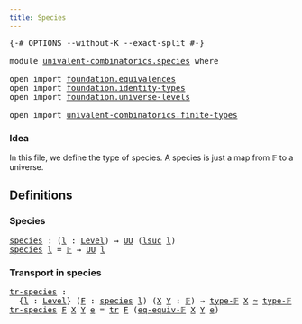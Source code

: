 ```yaml
---
title: Species
---
```


<pre class="Agda"><a id="33" class="Symbol">{-#</a> <a id="37" class="Keyword">OPTIONS</a> <a id="45" class="Pragma">--without-K</a> <a id="57" class="Pragma">--exact-split</a> <a id="71" class="Symbol">#-}</a>

<a id="76" class="Keyword">module</a> <a id="83" href="univalent-combinatorics.species.html" class="Module">univalent-combinatorics.species</a> <a id="115" class="Keyword">where</a>

<a id="122" class="Keyword">open</a> <a id="127" class="Keyword">import</a> <a id="134" href="foundation.equivalences.html" class="Module">foundation.equivalences</a>
<a id="158" class="Keyword">open</a> <a id="163" class="Keyword">import</a> <a id="170" href="foundation.identity-types.html" class="Module">foundation.identity-types</a>
<a id="196" class="Keyword">open</a> <a id="201" class="Keyword">import</a> <a id="208" href="foundation.universe-levels.html" class="Module">foundation.universe-levels</a>

<a id="236" class="Keyword">open</a> <a id="241" class="Keyword">import</a> <a id="248" href="univalent-combinatorics.finite-types.html" class="Module">univalent-combinatorics.finite-types</a>
</pre>
### Idea

In this file, we define the type of species. A species is just a
map from 𝔽 to a universe.

## Definitions

### Species

<pre class="Agda"><a id="species"></a><a id="429" href="univalent-combinatorics.species.html#429" class="Function">species</a> <a id="437" class="Symbol">:</a> <a id="439" class="Symbol">(</a><a id="440" href="univalent-combinatorics.species.html#440" class="Bound">l</a> <a id="442" class="Symbol">:</a> <a id="444" href="Agda.Primitive.html#597" class="Postulate">Level</a><a id="449" class="Symbol">)</a> <a id="451" class="Symbol">→</a> <a id="453" href="foundation-core.universe-levels.html#235" class="Primitive">UU</a> <a id="456" class="Symbol">(</a><a id="457" href="Agda.Primitive.html#780" class="Primitive">lsuc</a> <a id="462" href="univalent-combinatorics.species.html#440" class="Bound">l</a><a id="463" class="Symbol">)</a>
<a id="465" href="univalent-combinatorics.species.html#429" class="Function">species</a> <a id="473" href="univalent-combinatorics.species.html#473" class="Bound">l</a> <a id="475" class="Symbol">=</a> <a id="477" href="univalent-combinatorics.finite-types.html#4877" class="Function">𝔽</a> <a id="479" class="Symbol">→</a> <a id="481" href="foundation-core.universe-levels.html#235" class="Primitive">UU</a> <a id="484" href="univalent-combinatorics.species.html#473" class="Bound">l</a>
</pre>
### Transport in species

<pre class="Agda"><a id="tr-species"></a><a id="525" href="univalent-combinatorics.species.html#525" class="Function">tr-species</a> <a id="536" class="Symbol">:</a>
  <a id="540" class="Symbol">{</a><a id="541" href="univalent-combinatorics.species.html#541" class="Bound">l</a> <a id="543" class="Symbol">:</a> <a id="545" href="Agda.Primitive.html#597" class="Postulate">Level</a><a id="550" class="Symbol">}</a> <a id="552" class="Symbol">(</a><a id="553" href="univalent-combinatorics.species.html#553" class="Bound">F</a> <a id="555" class="Symbol">:</a> <a id="557" href="univalent-combinatorics.species.html#429" class="Function">species</a> <a id="565" href="univalent-combinatorics.species.html#541" class="Bound">l</a><a id="566" class="Symbol">)</a> <a id="568" class="Symbol">(</a><a id="569" href="univalent-combinatorics.species.html#569" class="Bound">X</a> <a id="571" href="univalent-combinatorics.species.html#571" class="Bound">Y</a> <a id="573" class="Symbol">:</a> <a id="575" href="univalent-combinatorics.finite-types.html#4877" class="Function">𝔽</a><a id="576" class="Symbol">)</a> <a id="578" class="Symbol">→</a> <a id="580" href="univalent-combinatorics.finite-types.html#4916" class="Function">type-𝔽</a> <a id="587" href="univalent-combinatorics.species.html#569" class="Bound">X</a> <a id="589" href="foundation-core.equivalences.html#1621" class="Function Operator">≃</a> <a id="591" href="univalent-combinatorics.finite-types.html#4916" class="Function">type-𝔽</a> <a id="598" href="univalent-combinatorics.species.html#571" class="Bound">Y</a> <a id="600" class="Symbol">→</a> <a id="602" href="univalent-combinatorics.species.html#553" class="Bound">F</a> <a id="604" href="univalent-combinatorics.species.html#569" class="Bound">X</a> <a id="606" class="Symbol">→</a> <a id="608" href="univalent-combinatorics.species.html#553" class="Bound">F</a> <a id="610" href="univalent-combinatorics.species.html#571" class="Bound">Y</a>
<a id="612" href="univalent-combinatorics.species.html#525" class="Function">tr-species</a> <a id="623" href="univalent-combinatorics.species.html#623" class="Bound">F</a> <a id="625" href="univalent-combinatorics.species.html#625" class="Bound">X</a> <a id="627" href="univalent-combinatorics.species.html#627" class="Bound">Y</a> <a id="629" href="univalent-combinatorics.species.html#629" class="Bound">e</a> <a id="631" class="Symbol">=</a> <a id="633" href="foundation-core.identity-types.html#5702" class="Function">tr</a> <a id="636" href="univalent-combinatorics.species.html#623" class="Bound">F</a> <a id="638" class="Symbol">(</a><a id="639" href="univalent-combinatorics.finite-types.html#19614" class="Function">eq-equiv-𝔽</a> <a id="650" href="univalent-combinatorics.species.html#625" class="Bound">X</a> <a id="652" href="univalent-combinatorics.species.html#627" class="Bound">Y</a> <a id="654" href="univalent-combinatorics.species.html#629" class="Bound">e</a><a id="655" class="Symbol">)</a>
</pre>